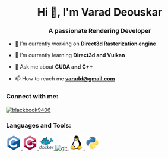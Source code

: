 <h1 align="center">Hi 👋, I'm Varad Deouskar</h1>
<h3 align="center">A passionate Rendering Developer</h3>

- 🔭 I’m currently working on **Direct3d Rasterization engine**

- 🌱 I’m currently learning **Direct3d and Vulkan**

- 💬 Ask me about **CUDA and C++**

- 📫 How to reach me **varadd@gmail.com**

<h3 align="left">Connect with me:</h3>
<p align="left">
<a href="https://codeforces.com/profile/blackbook9406" target="blank"><img align="center" src="https://cdn.jsdelivr.net/npm/simple-icons@3.0.1/icons/codeforces.svg" alt="blackbook9406" height="30" width="40" /></a>
</p>

<h3 align="left">Languages and Tools:</h3>
<p align="left"> <a href="https://www.cprogramming.com/" target="_blank"> <img src="https://raw.githubusercontent.com/devicons/devicon/master/icons/c/c-original.svg" alt="c" width="40" height="40"/> </a> <a href="https://www.w3schools.com/cpp/" target="_blank"> <img src="https://raw.githubusercontent.com/devicons/devicon/master/icons/cplusplus/cplusplus-original.svg" alt="cplusplus" width="40" height="40"/> </a> <a href="https://www.docker.com/" target="_blank"> <img src="https://raw.githubusercontent.com/devicons/devicon/master/icons/docker/docker-original-wordmark.svg" alt="docker" width="40" height="40"/> </a> <a href="https://git-scm.com/" target="_blank"> <img src="https://www.vectorlogo.zone/logos/git-scm/git-scm-icon.svg" alt="git" width="40" height="40"/> </a> <a href="https://www.linux.org/" target="_blank"> <img src="https://raw.githubusercontent.com/devicons/devicon/master/icons/linux/linux-original.svg" alt="linux" width="40" height="40"/> </a> <a href="https://www.python.org" target="_blank"> <img src="https://raw.githubusercontent.com/devicons/devicon/master/icons/python/python-original.svg" alt="python" width="40" height="40"/> </a> </p>
